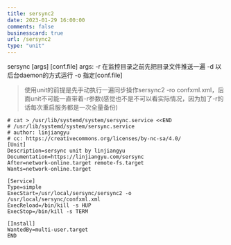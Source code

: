 ```yaml
---
title: sersync2
date: 2023-01-29 16:00:00
comments: false
businesscard: true
url: /sersync2
type: "unit"
---
```

sersync [args] [conf.file]
args:
  -r 在监控目录之前先把目录文件推送一遍
  -d 以后台daemon的方式运行
  -o 指定[conf.file]
> 使用unit的前提是先手动执行一遍同步操作sersync2 -ro confxml.xml，后面unit不可能一直带着-r参数(感觉也不是不可以看实际情况，因为加了-r的话每次重启服务都是一次全量备份)
```nginx
# cat > /usr/lib/systemd/system/sersync.service <<END
# /usr/lib/systemd/system/sersync.service
# author: linjiangyu
# cc: https://creativecommons.org/licenses/by-nc-sa/4.0/
[Unit]
Description=sersync unit by linjiangyu
Documentation=https://linjiangyu.com/sersync
After=network-online.target remote-fs.target
Wants=network-online.target

[Service]
Type=simple
ExecStart=/usr/local/sersync/sersync2 -o /usr/local/sersync/confxml.xml
ExecReload=/bin/kill -s HUP 
ExecStop=/bin/kill -s TERM 

[Install]
WantedBy=multi-user.target
END
```

